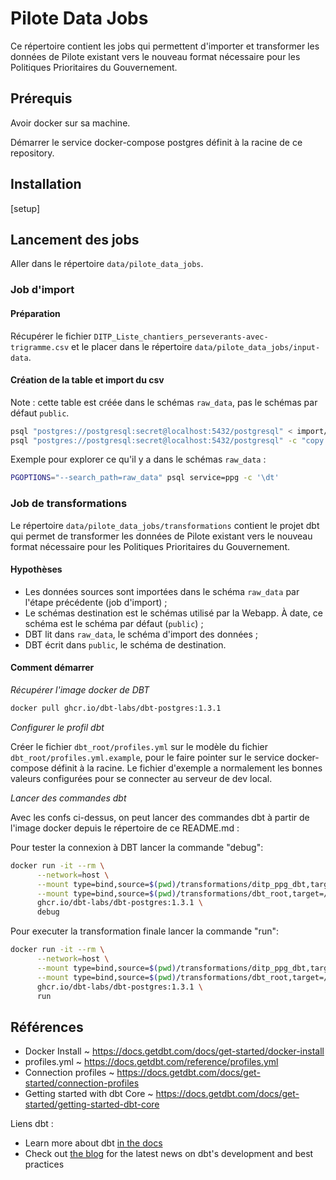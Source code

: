 # Pilote Data Jobs

Ce répertoire contient les jobs qui permettent d'importer et transformer les données de Pilote existant vers le nouveau format nécessaire pour les Politiques Prioritaires du Gouvernement.

## Prérequis

Avoir docker sur sa machine.

Démarrer le service docker-compose postgres définit à la racine de ce
repository.

## Installation

[setup]

## Lancement des jobs

Aller dans le répertoire `data/pilote_data_jobs`.

### Job d'import

#### Préparation

Récupérer le fichier `DITP_Liste_chantiers_perseverants-avec-trigramme.csv` et le placer dans le répertoire `data/pilote_data_jobs/input-data`.

#### Création de la table et import du csv

Note : cette table est créée dans le schémas `raw_data`, pas le schémas par défaut `public`.

``` bash
psql "postgres://postgresql:secret@localhost:5432/postgresql" < import/reset.sql
psql "postgres://postgresql:secret@localhost:5432/postgresql" -c "copy raw_data.ditp_liste_chantiers_perseverants_avec_trigramme from STDIN with csv delimiter ',' header;" < input_data/DITP_Liste_chantiers_perseverants-avec-trigramme.csv 
```

Exemple pour explorer ce qu'il y a dans le schémas `raw_data` :

``` bash
PGOPTIONS="--search_path=raw_data" psql service=ppg -c '\dt'
```

### Job de transformations

Le répertoire `data/pilote_data_jobs/transformations` contient le projet dbt qui permet de transformer les données de Pilote existant vers le nouveau format nécessaire pour les Politiques Prioritaires du Gouvernement.

#### Hypothèses

- Les données sources sont importées dans le schéma `raw_data` par l'étape précédente (job d'import) ;
- Le schémas destination est le schémas utilisé par la Webapp. À date, ce schéma est le schéma par défaut (`public`) ;
- DBT lit dans `raw_data`, le schéma d'import des données ;
- DBT écrit dans `public`, le schéma de destination.

#### Comment démarrer

*Récupérer l'image docker de DBT*

``` bash
docker pull ghcr.io/dbt-labs/dbt-postgres:1.3.1
```

*Configurer le profil dbt*

Créer le fichier `dbt_root/profiles.yml` sur le modèle du fichier `dbt_root/profiles.yml.example`, pour le faire pointer sur le service docker-compose définit à la racine. Le fichier d'exemple a normalement les bonnes valeurs configurées pour se connecter au serveur de dev local.

*Lancer des commandes dbt*

Avec les confs ci-dessus, on peut lancer des commandes dbt à partir de l'image docker depuis le répertoire de ce README.md :

Pour tester la connexion à DBT lancer la commande "debug": 

``` bash
docker run -it --rm \
      --network=host \
      --mount type=bind,source=$(pwd)/transformations/ditp_ppg_dbt,target=/usr/app \
      --mount type=bind,source=$(pwd)/transformations/dbt_root,target=/root/.dbt/ \
      ghcr.io/dbt-labs/dbt-postgres:1.3.1 \
      debug
```

Pour executer la transformation finale lancer la commande "run":

``` bash
docker run -it --rm \
      --network=host \
      --mount type=bind,source=$(pwd)/transformations/ditp_ppg_dbt,target=/usr/app \
      --mount type=bind,source=$(pwd)/transformations/dbt_root,target=/root/.dbt/ \
      ghcr.io/dbt-labs/dbt-postgres:1.3.1 \
      run
```

## Références

- Docker Install ~ <https://docs.getdbt.com/docs/get-started/docker-install>
- profiles.yml ~ <https://docs.getdbt.com/reference/profiles.yml>
- Connection profiles ~ <https://docs.getdbt.com/docs/get-started/connection-profiles>
- Getting started with dbt Core ~ <https://docs.getdbt.com/docs/get-started/getting-started-dbt-core>

Liens dbt :

- Learn more about dbt [in the docs](https://docs.getdbt.com/docs/introduction)
- Check out [the blog](https://blog.getdbt.com/) for the latest news on dbt's development and best practices
